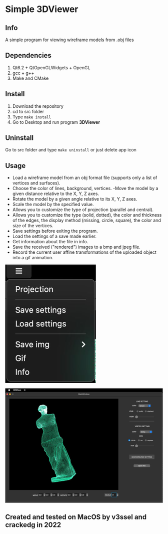 # Simple 3DViewer

## Info
A simple program for viewing wireframe models from .obj files

## Dependencies
1. Qt6.2 + QtOpenGLWidgets + OpenGL
2. gcc + g++
3. Make and CMake


## Install
1. Download the repository
2. cd to src folder
3. Type `make install`
4. Go to Desktop and run program **3DViewer**

## Uninstall
Go to src folder and type `make uninstall` or just delete app icon

## Usage
- Load a wireframe model from an obj format file (supports only a list of vertices and surfaces).
- Choose the color of lines, background, vertices.
-Move the model by a given distance relative to the X, Y, Z axes.
- Rotate the model by a given angle relative to its X, Y, Z axes.
- Scale the model by the specified value.
- Allows you to customize the type of projection (parallel and central).
- Allows you to customize the type (solid, dotted), the color and thickness of the edges, the display method (missing, circle, square), the color and size of the vertices.
- Save settings before exiting the program.
- Load the settings of a save made earlier.
- Get information about the file in info.
- Save the received ("rendered") images to a bmp and jpeg file.
- Record the current user affine transformations of the uploaded object into a gif animation.

![3DViewer](misc/1.jpg)

![3DViewer](misc/2.jpg)

## Created and tested on MacOS by v3ssel and crackedg in 2022